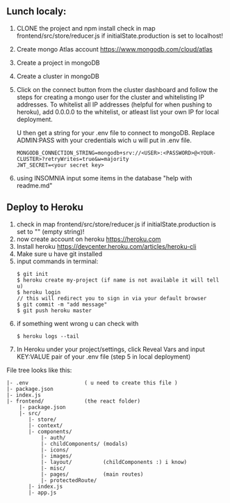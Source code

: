 ## Lunch localy: 

1. CLONE the project and npm install
check in map frontend/src/store/reducer.js if initialState.production is set to localhost!
2. Create mongo Atlas account
    https://www.mongodb.com/cloud/atlas
3. Create a project in mongoDB
4. Create a cluster in mongoDB
5. Click on the connect button from the cluster dashboard and follow the steps for creating a mongo user for the cluster and whitelisting IP addresses. To whitelist all IP addresses (helpful for when pushing to heroku), add 0.0.0.0 to the whitelist, or atleast list your own IP for local deployment.
    
    U then get a string for your .env file to connect to mongoDB. Replace ADMIN:PASS with your credentials
    wich u will put in .env file.
    ```
    MONGODB_CONNECTION_STRING=mongodb+srv://<USER>:<PASSWORD>@<YOUR-CLUSTER>?retryWrites=true&w=majority
    JWT_SECRET=<your secret key>
    ```
6. using INSOMNIA input some items in the database "help with readme.md"

## Deploy to Heroku

1. check in map frontend/src/store/reducer.js if initialState.production is set to "" (empty string)!
7. now create account on heroku https://heroku.com
8. Install heroku https://devcenter.heroku.com/articles/heroku-cli
9. Make sure u have git installed
10. input commands in terminal: 
    ```
    $ git init
    $ heroku create my-project (if name is not available it will tell u)
    $ heroku login 
    // this will redirect you to sign in via your default browser
    $ git commit -m "add message"
    $ git push heroku master
    ```
11. if something went wrong u can check with
    ```
    $ heroku logs --tail
    ```
12. In Heroku under your project/settings, click Reveal Vars and input KEY:VALUE pair of your .env file
    (step 5 in local deployment)

File tree looks like this:
```
|- .env                  ( u need to create this file )
|- package.json
|- index.js
|- frontend/             (the react folder)
    |- package.json
    |- src/
       |- store/
       |- context/
       |- components/
           |- auth/
           |- childComponents/ (modals)
           |- icons/
           |- images/
           |- layout/          (childComponents :) i know)
           |- misc/
           |- pages/           (main routes)
           |- protectedRoute/
       |- index.js
       |- app.js
```
